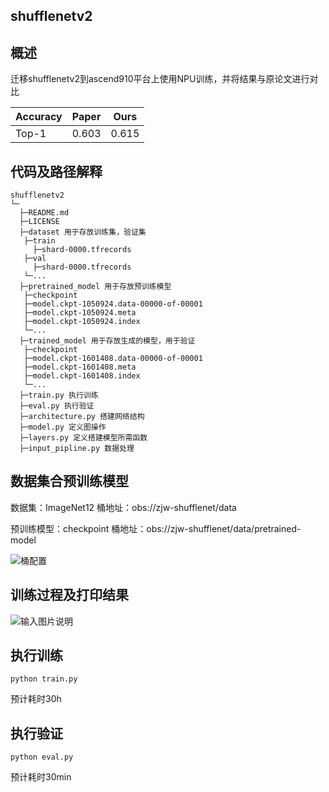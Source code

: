 ## shufflenetv2

## 概述

迁移shufflenetv2到ascend910平台上使用NPU训练，并将结果与原论文进行对比

| Accuracy | Paper | Ours  |
|----------|-------|-------|
| Top-1    | 0.603 | 0.615 |

## 代码及路径解释

```
shufflenetv2
└─
  ├─README.md
  ├─LICENSE  
  ├─dataset 用于存放训练集，验证集
   ├─train
     ├─shard-0000.tfrecords
   ├─val
     ├─shard-0000.tfrecords
   └─...
  ├─pretrained_model 用于存放预训练模型 
   ├─checkpoint
   ├─model.ckpt-1050924.data-00000-of-00001
   ├─model.ckpt-1050924.meta
   ├─model.ckpt-1050924.index
   └─...
  ├─trained_model 用于存放生成的模型，用于验证
   ├─checkpoint
   ├─model.ckpt-1601408.data-00000-of-00001
   ├─model.ckpt-1601408.meta
   ├─model.ckpt-1601408.index
   └─...
  ├─train.py 执行训练
  ├─eval.py 执行验证
  ├─architecture.py 搭建网络结构
  ├─model.py 定义图操作
  ├─layers.py 定义搭建模型所需函数
  ├─input_pipline.py 数据处理
```
## 数据集合预训练模型

数据集：ImageNet12 桶地址：obs://zjw-shufflenet/data

预训练模型：checkpoint 桶地址：obs://zjw-shufflenet/data/pretrained-model

![桶配置](https://images.gitee.com/uploads/images/2020/1229/211943_07b96269_8511959.png "屏幕截图.png")
## 训练过程及打印结果
![输入图片说明](https://images.gitee.com/uploads/images/2020/1229/170252_b439bc45_8310380.png "屏幕截图.png")

## 执行训练

```
python train.py

```
预计耗时30h

## 执行验证

```
python eval.py
```
预计耗时30min